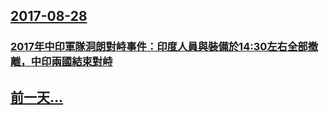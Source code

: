 ## [2017-08-28](/zh/news/2017/08/28/index.md)

### [ 2017年中印軍隊洞朗對峙事件：印度人員與裝備於14:30左右全部撤離，中印兩國結束對峙](/zh/news/2017/08/28/2017年中印軍隊洞朗對峙事件-印度人員與裝備於14-30左右全部撤離-中印兩國結束對峙.md)
## [前一天...](/zh/news/2017/08/27/index.md)

